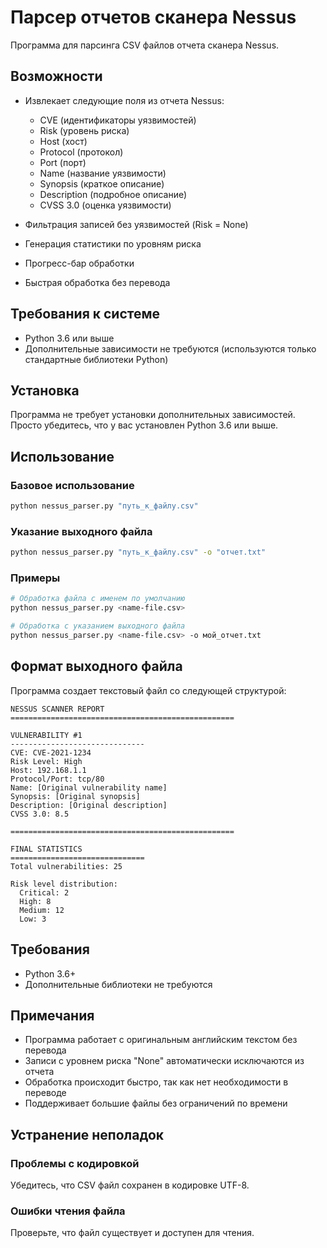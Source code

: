 # Парсер отчетов сканера Nessus

Программа для парсинга CSV файлов отчета сканера Nessus.

## Возможности

- Извлекает следующие поля из отчета Nessus:
  - CVE (идентификаторы уязвимостей)
  - Risk (уровень риска)
  - Host (хост)
  - Protocol (протокол)
  - Port (порт)
  - Name (название уязвимости)
  - Synopsis (краткое описание)
  - Description (подробное описание)
  - CVSS 3.0 (оценка уязвимости)

- Фильтрация записей без уязвимостей (Risk = None)
- Генерация статистики по уровням риска
- Прогресс-бар обработки
- Быстрая обработка без перевода

## Требования к системе

- Python 3.6 или выше
- Дополнительные зависимости не требуются (используются только стандартные библиотеки Python)

## Установка

Программа не требует установки дополнительных зависимостей. Просто убедитесь, что у вас установлен Python 3.6 или выше.

## Использование

### Базовое использование

```bash
python nessus_parser.py "путь_к_файлу.csv"
```

### Указание выходного файла

```bash
python nessus_parser.py "путь_к_файлу.csv" -o "отчет.txt"
```

### Примеры

```bash
# Обработка файла с именем по умолчанию
python nessus_parser.py <name-file.csv>

# Обработка с указанием выходного файла
python nessus_parser.py <name-file.csv> -o мой_отчет.txt
```

## Формат выходного файла

Программа создает текстовый файл со следующей структурой:

```
NESSUS SCANNER REPORT
==================================================

VULNERABILITY #1
------------------------------
CVE: CVE-2021-1234
Risk Level: High
Host: 192.168.1.1
Protocol/Port: tcp/80
Name: [Original vulnerability name]
Synopsis: [Original synopsis]
Description: [Original description]
CVSS 3.0: 8.5

==================================================

FINAL STATISTICS
==============================
Total vulnerabilities: 25

Risk level distribution:
  Critical: 2
  High: 8
  Medium: 12
  Low: 3
```

## Требования

- Python 3.6+
- Дополнительные библиотеки не требуются

## Примечания

- Программа работает с оригинальным английским текстом без перевода
- Записи с уровнем риска "None" автоматически исключаются из отчета
- Обработка происходит быстро, так как нет необходимости в переводе
- Поддерживает большие файлы без ограничений по времени

## Устранение неполадок

### Проблемы с кодировкой
Убедитесь, что CSV файл сохранен в кодировке UTF-8.

### Ошибки чтения файла
Проверьте, что файл существует и доступен для чтения. 